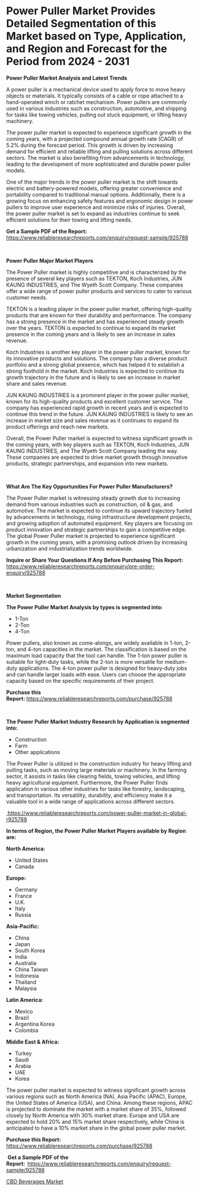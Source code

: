 <p><h1>Power Puller Market Provides Detailed Segmentation of this Market based on Type, Application, and Region and Forecast for the Period from 2024 - 2031</h1></p><p><strong>Power Puller Market Analysis and Latest Trends</strong></p>
<p><p>A power puller is a mechanical device used to apply force to move heavy objects or materials. It typically consists of a cable or rope attached to a hand-operated winch or ratchet mechanism. Power pullers are commonly used in various industries such as construction, automotive, and shipping for tasks like towing vehicles, pulling out stuck equipment, or lifting heavy machinery.</p><p>The power puller market is expected to experience significant growth in the coming years, with a projected compound annual growth rate (CAGR) of 5.2% during the forecast period. This growth is driven by increasing demand for efficient and reliable lifting and pulling solutions across different sectors. The market is also benefiting from advancements in technology, leading to the development of more sophisticated and durable power puller models.</p><p>One of the major trends in the power puller market is the shift towards electric and battery-powered models, offering greater convenience and portability compared to traditional manual options. Additionally, there is a growing focus on enhancing safety features and ergonomic design in power pullers to improve user experience and minimize risks of injuries. Overall, the power puller market is set to expand as industries continue to seek efficient solutions for their towing and lifting needs.</p></p>
<p><strong>Get a Sample PDF of the Report:&nbsp;</strong> <a href="https://www.reliableresearchreports.com/enquiry/request-sample/925788">https://www.reliableresearchreports.com/enquiry/request-sample/925788</a></p>
<p>&nbsp;</p>
<p><strong>Power Puller Major Market Players</strong></p>
<p><p>The Power Puller market is highly competitive and is characterized by the presence of several key players such as TEKTON, Koch Industries, JUN KAUNG INDUSTRIES, and The Wyeth Scott Company. These companies offer a wide range of power puller products and services to cater to various customer needs.</p><p>TEKTON is a leading player in the power puller market, offering high-quality products that are known for their durability and performance. The company has a strong presence in the market and has experienced steady growth over the years. TEKTON is expected to continue to expand its market presence in the coming years and is likely to see an increase in sales revenue.</p><p>Koch Industries is another key player in the power puller market, known for its innovative products and solutions. The company has a diverse product portfolio and a strong global presence, which has helped it to establish a strong foothold in the market. Koch Industries is expected to continue its growth trajectory in the future and is likely to see an increase in market share and sales revenue.</p><p>JUN KAUNG INDUSTRIES is a prominent player in the power puller market, known for its high-quality products and excellent customer service. The company has experienced rapid growth in recent years and is expected to continue this trend in the future. JUN KAUNG INDUSTRIES is likely to see an increase in market size and sales revenue as it continues to expand its product offerings and reach new markets.</p><p>Overall, the Power Puller market is expected to witness significant growth in the coming years, with key players such as TEKTON, Koch Industries, JUN KAUNG INDUSTRIES, and The Wyeth Scott Company leading the way. These companies are expected to drive market growth through innovative products, strategic partnerships, and expansion into new markets.</p></p>
<p>&nbsp;</p>
<p><strong>What Are The Key Opportunities For Power Puller Manufacturers?</strong></p>
<p><p>The Power Puller market is witnessing steady growth due to increasing demand from various industries such as construction, oil & gas, and automotive. The market is expected to continue its upward trajectory fueled by advancements in technology, rising infrastructure development projects, and growing adoption of automated equipment. Key players are focusing on product innovation and strategic partnerships to gain a competitive edge. The global Power Puller market is projected to experience significant growth in the coming years, with a promising outlook driven by increasing urbanization and industrialization trends worldwide.</p></p>
<p><strong>Inquire or Share Your Questions If Any Before Purchasing This Report:</strong> <a href="https://www.reliableresearchreports.com/enquiry/pre-order-enquiry/925788">https://www.reliableresearchreports.com/enquiry/pre-order-enquiry/925788</a></p>
<p>&nbsp;</p>
<p><strong>Market Segmentation</strong></p>
<p><strong>The Power Puller Market Analysis by types is segmented into:</strong></p>
<p><ul><li>1-Ton</li><li>2-Ton</li><li>4-Ton</li></ul></p>
<p><p>Power pullers, also known as come-alongs, are widely available in 1-ton, 2-ton, and 4-ton capacities in the market. The classification is based on the maximum load capacity that the tool can handle. The 1-ton power puller is suitable for light-duty tasks, while the 2-ton is more versatile for medium-duty applications. The 4-ton power puller is designed for heavy-duty jobs and can handle larger loads with ease. Users can choose the appropriate capacity based on the specific requirements of their project.</p></p>
<p><strong>Purchase this Report:&nbsp;</strong><a href="https://www.reliableresearchreports.com/purchase/925788">https://www.reliableresearchreports.com/purchase/925788</a></p>
<p>&nbsp;</p>
<p><strong>The Power Puller Market Industry Research by Application is segmented into:</strong></p>
<p><ul><li>Construction</li><li>Farm</li><li>Other applications</li></ul></p>
<p><p>The Power Puller is utilized in the construction industry for heavy lifting and pulling tasks, such as moving large materials or machinery. In the farming sector, it assists in tasks like clearing fields, towing vehicles, and lifting heavy agricultural equipment. Furthermore, the Power Puller finds application in various other industries for tasks like forestry, landscaping, and transportation. Its versatility, durability, and efficiency make it a valuable tool in a wide range of applications across different sectors.</p></p>
<p><a href="https://www.reliableresearchreports.com/power-puller-market-in-global-r925788">&nbsp;https://www.reliableresearchreports.com/power-puller-market-in-global-r925788</a></p>
<p><strong>In terms of Region, the Power Puller Market Players available by Region are:</strong></p>
<p>
    <p> <strong> North America: </strong>
        <ul>
            <li>United States</li>
            <li>Canada</li>
        </ul>
        </p> 
    <p> <strong> Europe: </strong>
        <ul>
            <li>Germany</li>
            <li>France</li>
            <li>U.K.</li>
            <li>Italy</li>
            <li>Russia</li>
        </ul>
        </p> 
    <p> <strong> Asia-Pacific: </strong>
        <ul>
            <li>China</li>
            <li>Japan</li>
            <li>South Korea</li>
            <li>India</li>
            <li>Australia</li>
            <li>China Taiwan</li>
            <li>Indonesia</li>
            <li>Thailand</li>
            <li>Malaysia</li>
        </ul>
        </p> 
    <p> <strong> Latin America: </strong>
        <ul>
            <li>Mexico</li>
            <li>Brazil</li>
            <li>Argentina Korea</li>
            <li>Colombia</li>
        </ul>
        </p> 
    <p> <strong> Middle East & Africa: </strong>
        <ul>
            <li>Turkey</li>
            <li>Saudi</li>
            <li>Arabia</li>
            <li>UAE</li>
            <li>Korea</li>
        </ul>
    </p>
    </p>
<p><p>The power puller market is expected to witness significant growth across various regions such as North America (NA), Asia Pacific (APAC), Europe, the United States of America (USA), and China. Among these regions, APAC is projected to dominate the market with a market share of 35%, followed closely by North America with 30% market share. Europe and USA are expected to hold 20% and 15% market share respectively, while China is anticipated to have a 10% market share in the global power puller market.</p></p>
<p><strong>Purchase this Report: </strong><a href="https://www.reliableresearchreports.com/purchase/925788">https://www.reliableresearchreports.com/purchase/925788</a></p>
<p>&nbsp;<strong>Get a Sample PDF of the Report:&nbsp;&nbsp;</strong><a href="https://www.reliableresearchreports.com/enquiry/request-sample/925788">https://www.reliableresearchreports.com/enquiry/request-sample/925788</a></p>
<p><strong></strong></p>
<p><p><a href="https://chivalrous-flock-a86.notion.site/CBD-Beverages-Market-Trends-and-Market-Analysis-forecasted-for-period-2024-2031-ff0cc626af9b46cfb1e115a16fb7ce69">CBD Beverages Market</a></p></p>
